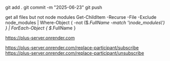 





git add .
git commit -m "2025-06-23"
git push



get all files but not node modules
Get-ChildItem -Recurse -File -Exclude node_modules | Where-Object { -not ($_.FullName -match '\\node_modules\\') } | ForEach-Object { $_.FullName }



https://plus-server.onrender.com



https://plus-server.onrender.com/replace-participant/subscribe
https://plus-server.onrender.com/replace-participant/unsubscribe